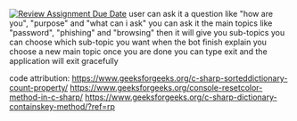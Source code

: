 [![Review Assignment Due Date](https://classroom.github.com/assets/deadline-readme-button-22041afd0340ce965d47ae6ef1cefeee28c7c493a6346c4f15d667ab976d596c.svg)](https://classroom.github.com/a/QA4FRrJe)
user can ask it a question like "how are you", "purpose" and "what can i ask"
you can ask it the main topics like "password", "phishing" and "browsing"
then it will give you sub-topics
you can choose which sub-topic you want
when the bot finish explain you choose a new main topic 
once you are done you can type exit and the application will exit gracefully  

code attribution:
https://www.geeksforgeeks.org/c-sharp-sorteddictionary-count-property/
https://www.geeksforgeeks.org/console-resetcolor-method-in-c-sharp/
https://www.geeksforgeeks.org/c-sharp-dictionary-containskey-method/?ref=rp
